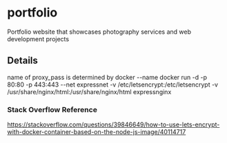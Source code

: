 # portfolio
Portfolio website that showcases photography services and web development projects

## Details
name of proxy_pass is determined by docker --name
docker run -d -p 80:80 -p 443:443  --net expressnet     -v /etc/letsencrypt:/etc/letsencrypt     -v /usr/share/nginx/html:/usr/share/nginx/html     expressnginx

### Stack Overflow Reference
https://stackoverflow.com/questions/39846649/how-to-use-lets-encrypt-with-docker-container-based-on-the-node-js-image/40114717
